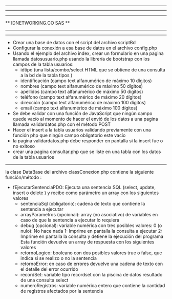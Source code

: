 ******************************************************************************************
**											**
**											**
**			IDNETWORKING.CO SAS						**
**											**
******************************************************************************************
*	Crear una base de datos con el script del archivo scriptBd
*	Configurar la conexión a esa base de datos en el archivo config.php
*	Usando el ejemplo del archivo index, crear un formulario en una pagina llamada datosusuario.php usando la librería de bootstrap con los campos de la tabla usuarios:
	-	idtipo (una lista/combo/select HTML que se obtiene de una consulta a la bd de la tabla tipos )
	-	identificación (campo text alfanumérico de máximo 10 dígitos)
	-	nombres (campo text alfanumérico de máximo 50 dígitos)
	-	apellidos (campo text alfanumérico de máximo 50 dígitos)
	-	teléfono (campo text alfanumérico de máximo 20 dígitos)
	-	dirección (campo text alfanumérico de máximo 100 dígitos)
	-	email (campo text alfanumérico de máximo 100 dígitos)
*	Se debe validar con una función de JavaScript que ningún campo quede vacío al momento de hacer el envió de los datos a una pagina llamada validardatos.php con el método POST
*	Hacer el insert a la tabla usuarios validando previamente con una función php que ningún campo obligatorio este vacío
*	la pagina validardatos.php debe responder en pantalla si la insert fue o no exitoso
*	crear una pagina consultar.php que se liste en una tabla con los datos de la tabla usuarios

*************************************************************************************************

la clase DataBase del archivo classConexion.php contiene la siguiente función/método :

*	fEjecutarSentenciaPDO: Ejecuta una sentencia SQL (select, update, insert o delete ) y recibe como parámetro un array con los siguientes valores
	-	sentenciaSql (obligatorio): cadena de texto que contiene la sentencia a ejecutar
	-	arrayParametros (opcional): array (no asociativo) de variables en caso de que la sentencia a ejecutar lo requiera
	-	debug (opcional): variable numérica con tres posibles valores: 
		0 (o nulo): No hace nada 
		1: Imprime en pantalla la consulta a ejecutar 
		2: Imprime en pantalla la consulta y detiene la ejecución del programa 
Esta función devuelve un array de respuesta con los siguientes valores	
	-	retornoLogico: booleano con dos posibles valores true o false, que indica si se realizo o no la sentencia
	-	retornoError: en caso de errores devuelve una cadena de texto con el detalle del error ocurrido
	-	recordSet: variable tipo recordset con la piscina de datos resultado de una consulta select
	-	numeroRegistros: variable numérica entero que contiene la cantidad de registros afectados por la sentencia
